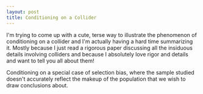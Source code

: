 ```yaml
---
layout: post
title: Conditioning on a Collider
---
```


I'm trying to come up with a cute, terse way to illustrate the phenomenon of conditioning on a collider and I'm actually having a hard time summarizing it.  Mostly because I just read a rigorous paper discussing all the insiduous details involving colliders and because I absolutely love rigor and details and want to tell you all about them! 

Conditioning on a special case of selection bias, where the sample studied doesn't accurately reflect the makeup of the population that we wish to draw conclusions about.

